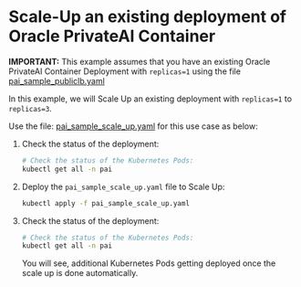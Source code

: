 # Scale-Up an existing deployment of Oracle PrivateAI Container

**IMPORTANT:** This example assumes that you have an existing Oracle PrivateAI Container Deployment with `replicas=1` using the file [pai_sample_publiclb.yaml](./pai_sample_publiclb.yaml)

In this example, we will Scale Up an existing deployment with `replicas=1` to `replicas=3`.

Use the file: [pai_sample_scale_up.yaml](./pai_sample_scale_up.yaml) for this use case as below:

1. Check the status of the deployment:
    ```sh
    # Check the status of the Kubernetes Pods:
    kubectl get all -n pai
    ```
2. Deploy the `pai_sample_scale_up.yaml` file to Scale Up:
    ```sh
    kubectl apply -f pai_sample_scale_up.yaml
    ```
3. Check the status of the deployment:
    ```sh
    # Check the status of the Kubernetes Pods:
    kubectl get all -n pai
    ```

    You will see, additional Kubernetes Pods getting deployed once the scale up is done automatically.
  